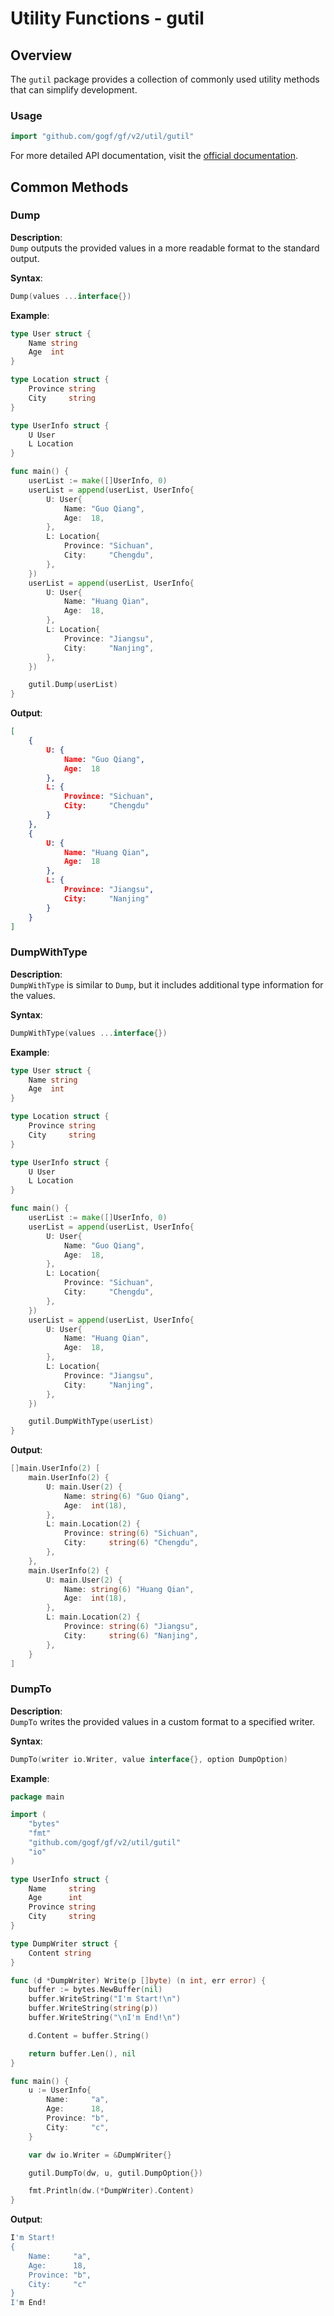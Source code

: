 # Utility Functions - gutil

## Overview

The `gutil` package provides a collection of commonly used utility methods that can simplify development.

### Usage

```go
import "github.com/gogf/gf/v2/util/gutil"
```

For more detailed API documentation, visit the [official documentation](https://pkg.go.dev/github.com/gogf/gf/v2/util/gutil).

## Common Methods

### Dump

**Description**:  
`Dump` outputs the provided values in a more readable format to the standard output.

**Syntax**:

```go
Dump(values ...interface{})
```

**Example**:

```go
type User struct {
    Name string
    Age  int
}

type Location struct {
    Province string
    City     string
}

type UserInfo struct {
    U User
    L Location
}

func main() {
    userList := make([]UserInfo, 0)
    userList = append(userList, UserInfo{
        U: User{
            Name: "Guo Qiang",
            Age:  18,
        },
        L: Location{
            Province: "Sichuan",
            City:     "Chengdu",
        },
    })
    userList = append(userList, UserInfo{
        U: User{
            Name: "Huang Qian",
            Age:  18,
        },
        L: Location{
            Province: "Jiangsu",
            City:     "Nanjing",
        },
    })

    gutil.Dump(userList)
}
```

**Output**:

```json
[
    {
        U: {
            Name: "Guo Qiang",
            Age:  18
        },
        L: {
            Province: "Sichuan",
            City:     "Chengdu"
        }
    },
    {
        U: {
            Name: "Huang Qian",
            Age:  18
        },
        L: {
            Province: "Jiangsu",
            City:     "Nanjing"
        }
    }
]
```

### DumpWithType

**Description**:  
`DumpWithType` is similar to `Dump`, but it includes additional type information for the values.

**Syntax**:

```go
DumpWithType(values ...interface{})
```

**Example**:

```go
type User struct {
    Name string
    Age  int
}

type Location struct {
    Province string
    City     string
}

type UserInfo struct {
    U User
    L Location
}

func main() {
    userList := make([]UserInfo, 0)
    userList = append(userList, UserInfo{
        U: User{
            Name: "Guo Qiang",
            Age:  18,
        },
        L: Location{
            Province: "Sichuan",
            City:     "Chengdu",
        },
    })
    userList = append(userList, UserInfo{
        U: User{
            Name: "Huang Qian",
            Age:  18,
        },
        L: Location{
            Province: "Jiangsu",
            City:     "Nanjing",
        },
    })

    gutil.DumpWithType(userList)
}
```

**Output**:

```go
[]main.UserInfo(2) [
    main.UserInfo(2) {
        U: main.User(2) {
            Name: string(6) "Guo Qiang",
            Age:  int(18),
        },
        L: main.Location(2) {
            Province: string(6) "Sichuan",
            City:     string(6) "Chengdu",
        },
    },
    main.UserInfo(2) {
        U: main.User(2) {
            Name: string(6) "Huang Qian",
            Age:  int(18),
        },
        L: main.Location(2) {
            Province: string(6) "Jiangsu",
            City:     string(6) "Nanjing",
        },
    }
]
```

### DumpTo

**Description**:  
`DumpTo` writes the provided values in a custom format to a specified writer.

**Syntax**:

```go
DumpTo(writer io.Writer, value interface{}, option DumpOption)
```

**Example**:

```go
package main

import (
    "bytes"
    "fmt"
    "github.com/gogf/gf/v2/util/gutil"
    "io"
)

type UserInfo struct {
    Name     string
    Age      int
    Province string
    City     string
}

type DumpWriter struct {
    Content string
}

func (d *DumpWriter) Write(p []byte) (n int, err error) {
    buffer := bytes.NewBuffer(nil)
    buffer.WriteString("I'm Start!\n")
    buffer.WriteString(string(p))
    buffer.WriteString("\nI'm End!\n")

    d.Content = buffer.String()

    return buffer.Len(), nil
}

func main() {
    u := UserInfo{
        Name:     "a",
        Age:      18,
        Province: "b",
        City:     "c",
    }

    var dw io.Writer = &DumpWriter{}

    gutil.DumpTo(dw, u, gutil.DumpOption{})

    fmt.Println(dw.(*DumpWriter).Content)
}
```

**Output**:

```bash
I'm Start!
{
    Name:     "a",
    Age:      18,
    Province: "b",
    City:     "c"
}
I'm End!
```
